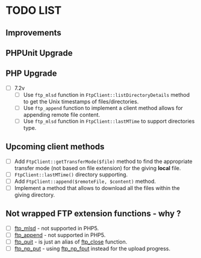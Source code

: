 # TODO LIST

## Improvements

## PHPUnit Upgrade

## PHP Upgrade

- [ ] 7.2v 
    - [ ] Use `ftp_mlsd` function in `FtpClient::listDirectoryDetails` method to get the Unix timestamps of files/directories.
    - [ ] Use `ftp_append` function to implement a client method allows for appending remote file content.
    - [ ] Use `ftp_mlsd` function in `FtpClient::lastMTime` to support directories type.

## Upcoming client methods

- [ ] Add `FtpClient::getTransferMode($file)` method to find the appropriate transfer mode (not based on file extension) for the giving **local** file.
- [ ] `FtpClient::lastMTime()` directory supporting.  
- [ ] Add `FtpClient::append($remoteFile, $content)` method.
- [ ] Implement a method that allows to download all the files within the giving directory.

## Not wrapped FTP extension functions - why ?

- [ ] [ftp_mlsd](https://www.php.net/manual/en/function.ftp-append.php) - not supported in PHP5. 
- [ ] [ftp_append](https://www.php.net/manual/en/function.ftp-mlsd.php) - not supported in PHP5. 
- [ ] [ftp_quit](https://www.php.net/manual/en/function.ftp-quit.php) - is just an alias of [ftp_close](https://www.php.net/manual/en/function.ftp-close.php) function.
- [ ] [ftp_np_put](https://www.php.net/manual/en/function.ftp-nb-put.php) - using [ftp_np_fput](https://www.php.net/manual/en/function.ftp-nb-fput.php) instead for the upload progress.
